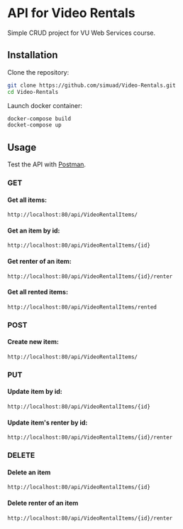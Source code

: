 ﻿# API for Video Rentals
Simple CRUD project for VU Web Services course.
## Installation
Clone the repository:
```bash
git clone https://github.com/simuad/Video-Rentals.git
cd Video-Rentals
```
Launch docker container:
```bash
docker-compose build
docket-compose up
```
## Usage
Test the API with [Postman](https://www.postman.com/).
### GET
#### Get all items:
```
http://localhost:80/api/VideoRentalItems/
```
#### Get an item by id:
```
http://localhost:80/api/VideoRentalItems/{id}
```
#### Get renter of an item:
```
http://localhost:80/api/VideoRentalItems/{id}/renter
```
#### Get all rented items:
```
http://localhost:80/api/VideoRentalItems/rented
```
### POST
#### Create new item:
```
http://localhost:80/api/VideoRentalItems/
```
### PUT
#### Update item by id:
```
http://localhost:80/api/VideoRentalItems/{id}
```
#### Update item's renter by id:
```
http://localhost:80/api/VideoRentalItems/{id}/renter
```
### DELETE
#### Delete an item
```
http://localhost:80/api/VideoRentalItems/{id}
```
#### Delete renter of an item
```
http://localhost:80/api/VideoRentalItems/{id}/renter
```